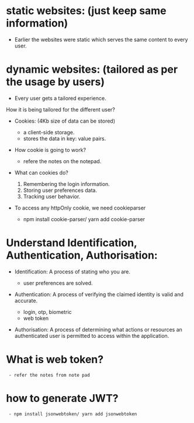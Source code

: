 # static websites: (just keep same information)
   - Earlier the websites were static which serves the same content to every user.


# dynamic websites: (tailored as per the usage by users)
   - Every user gets a tailored experience.


How it is being tailored for the different user?
- Cookies: (4Kb size of data can be stored) 
     - a client-side storage.
     - stores the data in key: value pairs.
- How cookie is going to work?
     - refere the notes on the notepad.

- What can cookies do?
    1. Remembering the login information.
    2. Storing user preferences data.
    3. Tracking user behavior.
- To access any httpOnly cookie, we need cookieparser
  - npm install cookie-parser/ yarn add cookie-parser

# Understand Identification, Authentication, Authorisation:

  - Identification: A process of stating who you are.

       - user preferences are solved.

  - Authentication: A process of verifying the claimed identity is valid and accurate.

       - login, otp, biometric
       - web token 

  - Authorisation: A process of determining what actions or resources an authenticated user is permitted to access within the application.

  # What is web token?

     - refer the notes from note pad
    
 # how to generate JWT?
     - npm install jsonwebtoken/ yarn add jsonwebtoken